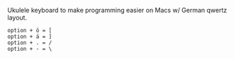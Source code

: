 Ukulele keyboard to make programming easier on Macs w/ German qwertz layout.

    option + ö = [
    option + ä = ]
    option + . = /
    option + - = \
